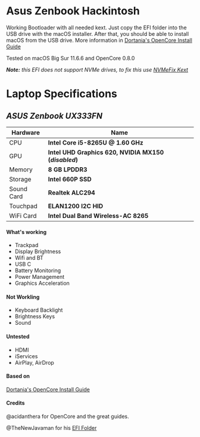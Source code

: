 # Asus Zenbook Hackintosh
Working Bootloader with all needed kext. Just copy the EFI folder into the USB drive with the macOS installer. After that, you should be able to  install macOS from the USB drive. More information in [Dortania's OpenCore Install Guide](https://dortania.github.io/OpenCore-Install-Guide/)

Tested on macOS Big Sur 11.6.6 and OpenCore 0.8.0

***Note:** this EFI does not support NVMe drives, to fix this use [NVMeFix Kext](https://github.com/acidanthera/NVMeFix)*

# Laptop Specifications

## *ASUS Zenbook UX333FN*
| Hardware                 | Name                                                     |
| ----------- | ----------------------------|
| CPU            | **Intel Core i5-8265U @ 1.60 GHz** |
| GPU    | **Intel UHD Graphics 620, NVIDIA MX150 (*disabled*)** |
| Memory | **8 GB LPDDR3** |
| Storage | **Intel 660P SSD** |
| Sound Card     | **Realtek ALC294** |
| Touchpad     | **ELAN1200 I2C HID** |
| WiFi Card     | **Intel Dual Band Wireless-AC 8265** |

#### What's working

- Trackpad
- Display Brightness
- Wifi and BT
- USB C
- Battery Monitoring
- Power Management
- Graphics Acceleration

#### Not Workling

- Keyboard Backlight
- Brightness Keys
- Sound

#### Untested

- HDMI
- iServices
- AirPlay, AirDrop

#### Based on
 [Dortania's OpenCore Install Guide](https://dortania.github.io/OpenCore-Install-Guide/)

#### Credits

@acidanthera for OpenCore and the great guides.

@TheNewJavaman for his [EFI Folder](https://github.com/TheNewJavaman/asus-zenbook-ux433fn-hackintosh-opencore-efi)
